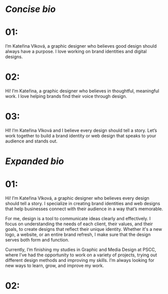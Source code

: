 # ***Concise bio***
# 01:
I’m Kateřina Vlková, a graphic designer who believes good design should always have a purpose. I love working on brand identities and digital designs.

# 02:
Hi! I’m Kateřina, a graphic designer who believes in thoughtful, meaningful work. I love helping brands find their voice through design.


# 03:
HI! I’m Kateřina Vlková and I believe every design should tell a story. Let’s work together to build a brand identity or web design that speaks to your audience and stands out.

# ***Expanded bio***
# 01:
Hi! I’m Kateřina Vlková, a graphic designer who believes every design should tell a story. I specialize in creating brand identities and web designs that help businesses connect with their audience in a way that’s memorable.

For me, design is a tool to communicate ideas clearly and effectively. I focus on understanding the needs of each client, their values, and their goals, to create designs that reflect their unique identity. Whether it's a new logo, a website, or an entire brand refresh, I make sure that the design serves both form and function.

Currently, I’m finishing my studies in Graphic and Media Design at PSCC, where I’ve had the opportunity to work on a variety of projects, trying out different design methods and improving my skills. I’m always looking for new ways to learn, grow, and improve my work.


# 02:
